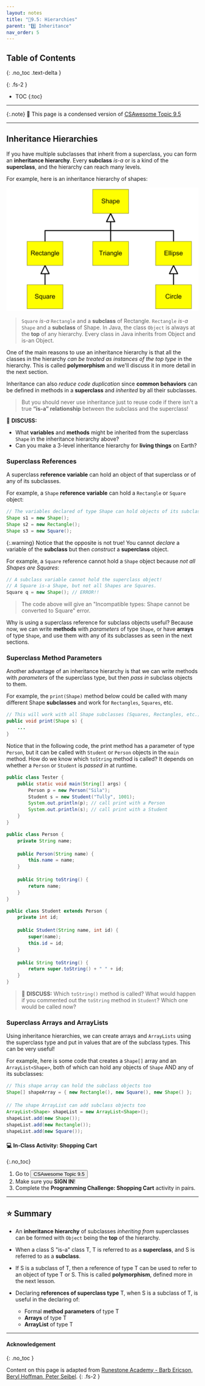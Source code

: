 ```yaml
---
layout: notes
title: "📓9.5: Hierarchies" 
parent: "9️⃣ Inheritance"
nav_order: 5
---
```


## Table of Contents
{: .no_toc .text-delta }

{: .fs-2 }
- TOC
{:toc}

---

{:.note}
📖 This page is a condensed version of [CSAwesome Topic 9.5](https://runestone.academy/ns/books/published/csawesome/Unit9-Inheritance/topic-9-5-hierarchies.html) 

---

## Inheritance Hierarchies

If you have multiple subclasses that inherit from a superclass, you can form an **inheritance hierarchy**. Every **subclass** _is-a_ or is a kind of the **superclass**, and the hierarchy can reach many levels.  

For example, here is an inheritance hierarchy of shapes: 

![image](Figures/shapes.png)
> `Square` _is-a_ `Rectangle` and a **subclass** of Rectangle. `Rectangle` _is-a_ `Shape` and a **subclass** of Shape. In Java, the class `Object` is always at the **top** of any hierarchy. Every class in Java inherits from Object and is-an Object.

One of the main reasons to use an inheritance hierarchy is that all the classes in the hierarchy _can be treated as instances of the top type_ in the hierarchy. This is called **polymorphism** and we'll discuss it in more detail in the next section.

Inheritance can also _reduce code duplication_ since **common behaviors** can be defined in methods in a **superclass** and _inherited_ by all their subclasses. 
> But you should never use inheritance just to reuse code if there isn't a true **“is-a” relationship** between the subclass and the superclass!

<div class="task" markdown="block">
    
💬 **DISCUSS:** 
* What **variables** and **methods** might be inherited from the superclass `Shape` in the inheritance hierarchy above?
* Can you make a 3-level inheritance hierarchy for **living things** on Earth?

</div>


### Superclass References

A superclass **reference variable** can hold an object of that superclass or of any of its subclasses. 

For example, a `Shape` **reference variable** can hold a `Rectangle` or `Square` object: 
```java
// The variables declared of type Shape can hold objects of its subclasses
Shape s1 = new Shape();
Shape s2 = new Rectangle();
Shape s3 = new Square();
```

{:.warning}
Notice that the opposite is not true! You cannot _declare_ a variable of the **subclass** but then _construct_ a **superclass** object. 

For example, a `Square` reference cannot hold a `Shape` object because _not all Shapes are Squares_:

```java
// A subclass variable cannot hold the superclass object!
// A Square is-a Shape, but not all Shapes are Squares.
Square q = new Shape(); // ERROR!!
```
> The code above will give an "Incompatible types: Shape cannot be converted to Square" error.

Why is using a superclass reference for subclass objects useful? Because now, we can write **methods** with _parameters_ of type `Shape`, or have **arrays** of type `Shape`, and use them with any of its subclasses as seen in the next sections.

### Superclass Method Parameters

Another advantage of an inheritance hierarchy is that we can write methods with _parameters_ of the superclass type, but then _pass in_ subclass objects to them. 

For example, the `print(Shape)` method below could be called with many different Shape **subclasses** and work for `Rectangles`, `Squares`, etc.

```java
// This will work with all Shape subclasses (Squares, Rectangles, etc.) too
public void print(Shape s) {
    ...
}
```

Notice that in the following code, the print method has a parameter of type ``Person``, but it can be called with ``Student`` or ``Person`` objects in the ``main`` method. How do we know which ``toString`` method is called? It depends on whether a ``Person`` or ``Student`` is _passed in_ at runtime. 

```java
public class Tester {
    public static void main(String[] args) {
        Person p = new Person("Sila");
        Student s = new Student("Tully", 1001);
        System.out.println(p); // call print with a Person
        System.out.println(s); // call print with a Student
    }
}
```
```java            
public class Person {
    private String name;

    public Person(String name) {
        this.name = name;
    }

    public String toString() {
        return name;
    }
}
```
```java
public class Student extends Person {
    private int id;

    public Student(String name, int id) {
        super(name);
        this.id = id;
    }

    public String toString() {
        return super.toString() + " " + id;
    }
}
```
> 💬 **DISCUSS:** Which `toString()` method is called? What would happen if you commented out the ``toString`` method in ``Student``? Which one would be called now?

### Superclass Arrays and ArrayLists

Using inheritance hierarchies, we can create arrays and ``ArrayLists`` using the superclass type and put in values that are of the subclass types. This can be very useful! 

For example, here is some code that creates a ``Shape[]`` array and an ``ArrayList<Shape>``, both of which can hold any objects of ``Shape`` AND any of its subclasses:

```java
// This shape array can hold the subclass objects too
Shape[] shapeArray = { new Rectangle(), new Square(), new Shape() };

// The shape ArrayList can add subclass objects too
ArrayList<Shape> shapeList = new ArrayList<Shape>();
shapeList.add(new Shape());
shapeList.add(new Rectangle());
shapeList.add(new Square());
```
    
#### 💻 In-Class Activity: Shopping Cart
{:.no_toc}

<div class="task" markdown="block">
    
1. Go to <a href="https://runestone.academy/ns/books/published/csawesome/Unit9-Inheritance/topic-9-5-hierarchies.html"><button type="button" name="button" class="btn">CSAwesome Topic 9.5</button></a> 
2. Make sure you **SIGN IN**!
3. Complete the **Programming Challenge: Shopping Cart** activity in pairs.

</div>

---

## ⭐️ Summary

- An **inheritance hierarchy** of subclasses _inheriting from_ superclasses can be formed with `Object` being the **top** of the hierarchy.

- When a class S "is-a" class T, T is referred to as a **superclass**, and S is referred to as a **subclass**.

- If S is a subclass of T, then a reference of type T can be used to refer to an object of type T or S. This is called **polymorphism**, defined more in the next lesson.

- Declaring **references of superclass type** T, when S is a subclass of T, is useful in the declaring of:
    - Formal **method parameters** of type T
    - **Arrays** of type T
    - **ArrayList** of type T

---

#### Acknowledgement
{: .no_toc }

Content on this page is adapted from [Runestone Academy - Barb Ericson, Beryl Hoffman, Peter Seibel](https://runestone.academy/ns/books/published/csawesome/index.html?mode=browsing).
{: .fs-2 }
